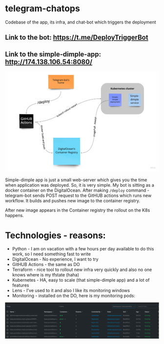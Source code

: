# telegram-chatops
Codebase of the app, its infra, and chat-bot which triggers the deployment

## Link to the bot: https://t.me/DeployTriggerBot

## Link to the simple-dimple-app: http://174.138.106.54:8080/

![my-infra](images/infra.jpg)

Simple-dimple app is just a small web-server which gives you the time when application was deployed.
So, it is very simple. My bot is sitting as a docker container on the DigitalOcean. 
After making ``/deploy`` command - telegram-bot sends POST request to the GitHUB actions
which runs new workflow. It builds and pushes new image to the container registry.

After new image appears in the Container registry the rollout on the K8s happens.

# Technologies - reasons:

* Python - I am on vacation with a few hours per day available to do this work, so I need something fast to write
* DigitalOcean - No experience, I want to try
* GitHUB Actions - the same as DO
* Terraform - nice tool to rollout new infra very quickly and also no one knows where is my tfstate (haha)
* Kubernetes - HA, easy to scale (that simple-dimple app) and a lot of features
* Lens - I've used to it and also I like its monitoring windows 
* Monitoring - installed on the DO, here is my monitoring pods:

![my-monitoring](images/monit.png)
